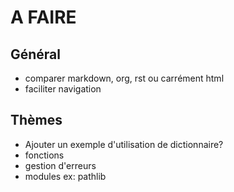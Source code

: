 # A FAIRE

## Général

- comparer markdown, org, rst ou carrément html
- faciliter navigation

## Thèmes

- Ajouter un exemple d'utilisation de dictionnaire?
- fonctions
- gestion d'erreurs
- modules ex: pathlib
